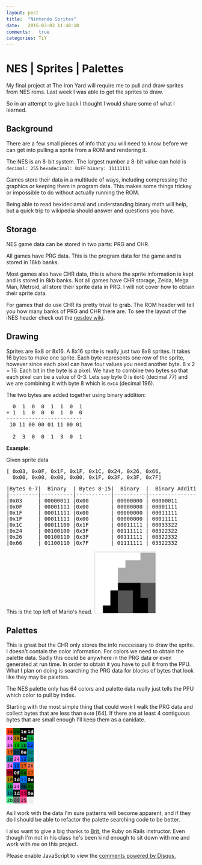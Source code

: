 ```yaml
---
layout: post
title:  "Nintendo Sprites"
date:   2015-03-03 11:40:10
comments:   true
categories: TiY
---
```

# NES | Sprites | Palettes

My final project at The Iron Yard will require me to pull and draw sprites from NES roms.
Last week I was able to get the sprites to draw.

So in an attempt to give back I thought I would share some of what I learned.

## Background

There are a few small pieces of info that you will need to know before we can get into pulling a sprite from a ROM and rendering it.

The NES is an 8-bit system.  The largest number a 8-bit value can hold is ```decimal: 255``` ```hexadecimal: 0xFF``` ```binary: 11111111```

Games store their data in a multitude of ways, including compressing the graphics or keeping them in program data.  This makes some things trickey or impossible to do without actually running the ROM.

Being able to read hexideciamal and understanding binary math will help, but a quick trip to wikipedia should answer and questions you have.


## Storage
NES game data can be stored in two parts: PRG and CHR.

All games have PRG data.  This is the program data for the game and is stored in 16kb banks.

Most games also have CHR data, this is where the sprite information is kept and is stored in 8kb banks.
Not all games have CHR storage, Zelda, Mega Man, Metroid, all store their sprite data in PRG.  I will not cover how to obtain their sprite data.

For games that do use CHR its pretty trival to grab.
The ROM header will tell you how many banks of PRG and CHR there are.  To see the layout of the iNES header check out the [nesdev wiki](http://wiki.nesdev.com/w/index.php/INES).


## Drawing

Sprites are 8x8 or 8x16.  A 8x16 sprite is really just two 8x8 sprites.
It takes 16 bytes to make one sprite.  Each byte represents one row of the sprite, however since each pixel can have four values you need another byte.  8 x 2 = 16.
Each bit in the byte is a pixel.  We have to combine two bytes so that each pixel can be a value of 0-3.
Lets say byte 0 is ```0x4D``` (decimal 77) and we are combining it with byte 8 which is ```0xC4``` (decimal 196).


The two bytes are added together using binary addition:
<pre>
  0  1  0  0  1  1  0  1
+ 1  1  0  0  0  1  0  0
------------------------
 10 11 00 00 01 11 00 01

  2  3  0  0  1  3  0  1
</pre>

**Example:**

Given sprite data

<pre>
[ 0x03, 0x0F, 0x1F, 0x1F, 0x1C, 0x24, 0x26, 0x66,
  0x00, 0x00, 0x00, 0x00, 0x1F, 0x3F, 0x3F, 0x7F]
</pre>


<pre>
|Bytes 0-7|  Binary  | Bytes 8-15|  Binary  |  Binary Addition  |
|---------|----------|-----------|----------|-------------------|
|0x03     | 00000011 |0x00       | 00000000 | 00000011          |
|0x0F     | 00001111 |0x00       | 00000000 | 00001111          |
|0x1F     | 00011111 |0x00       | 00000000 | 00011111          |
|0x1F     | 00011111 |0x00       | 00000000 | 00011111          |
|0x1C     | 00011100 |0x1F       | 00011111 | 00033322          |
|0x24     | 00100100 |0x3F       | 00111111 | 00322322          |
|0x26     | 00100110 |0x3F       | 00111111 | 00322332          |
|0x66     | 01100110 |0x7F       | 01111111 | 03322332          |
</pre>

This is the top left of Mario's head.
![mario-head](/assets/mario-head-top-left.png)

## Palettes

This is great but the CHR only stores the info neccessary to draw the sprite.  I doesn't contain the color information.
For colors we need to obtain the palette data.  Sadly this could be anywhere in the PRG data or even generated at run time.  In order to obtain it you have to pull it from the PPU.  What I plan on doing is searching the PRG data for blocks of bytes that look like they may be palettes.

The NES palette only has 64 colors and palette data really just tells the PPU which color to pull by index.

Starting with the most simple thing that could work I walk the PRG data and collect bytes that are less than ```0x40``` [64].  If there are at least 4 contiguous bytes that are small enough I'll keep them as a canidate.


![mario-palette](/assets/mario-palette.png)


As I work with the data I'm sure patterns will become apparent, and if they do I should be able to refactor the palette searching code to be better.







I also want to give a big thanks to [Brit](https://github.com/redline6561), the Ruby on Rails instructor.  Even though I'm not in his class he's been kind enough to sit down with me and work with me on this project.


<div id="disqus_thread"></div>
<script type="text/javascript">
    /* * * CONFIGURATION VARIABLES * * */
    var disqus_shortname = 'alexpate';

    /* * * DON'T EDIT BELOW THIS LINE * * */
    (function() {
        var dsq = document.createElement('script'); dsq.type = 'text/javascript'; dsq.async = true;
        dsq.src = '//' + disqus_shortname + '.disqus.com/embed.js';
        (document.getElementsByTagName('head')[0] || document.getElementsByTagName('body')[0]).appendChild(dsq);
    })();
</script>
<noscript>Please enable JavaScript to view the <a href="https://disqus.com/?ref_noscript" rel="nofollow">comments powered by Disqus.</a></noscript>
